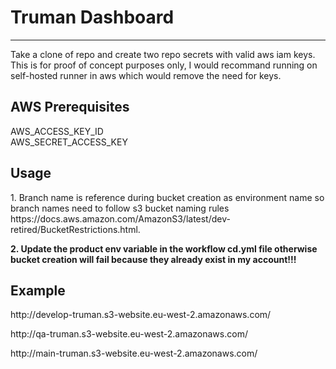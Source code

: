 <h1> Truman Dashboard</h1>
<hr>
Take a clone of repo and create two repo secrets with valid aws iam keys. 
This is for proof of concept purposes only, I would recommand running on self-hosted runner in aws which would remove the need for keys. 
<h2>AWS Prerequisites</h2>
 <p>AWS_ACCESS_KEY_ID <br>
 AWS_SECRET_ACCESS_KEY
</p>

<h2> Usage</h2>
<p>
 1. Branch name is reference during bucket creation as environment name so branch names need to follow s3 bucket naming rules https://docs.aws.amazon.com/AmazonS3/latest/dev-retired/BucketRestrictions.html. <br> </p>
 <b>2. Update the product env variable in the workflow cd.yml file otherwise bucket creation will fail because they already exist in my account!!!</b>

 </p>

<h2>Example</h2>
<p> http://develop-truman.s3-website.eu-west-2.amazonaws.com/</p>
<p> http://qa-truman.s3-website.eu-west-2.amazonaws.com/</p>
<p> http://main-truman.s3-website.eu-west-2.amazonaws.com/</p>
